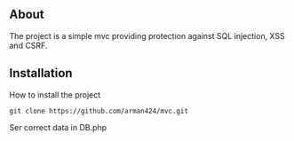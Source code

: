 ## About

The project is a simple mvc providing protection against SQL injection, XSS and CSRF.

## Installation

How to install the project

    git clone https://github.com/arman424/mvc.git

Ser correct data in DB.php